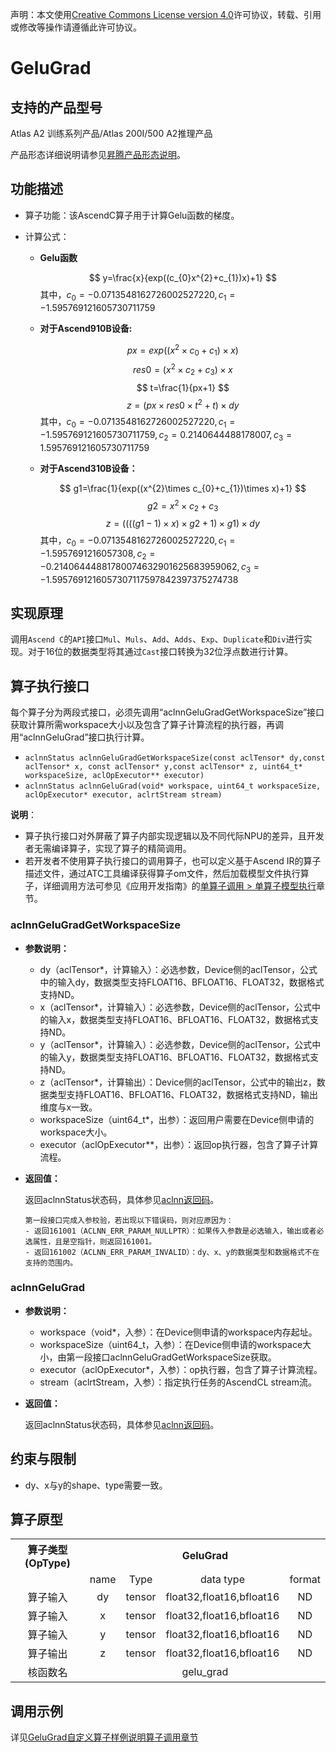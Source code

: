 声明：本文使用[Creative Commons License version 4.0](https://creativecommons.org/licenses/by/4.0/legalcode)许可协议，转载、引用或修改等操作请遵循此许可协议。

# GeluGrad

## 支持的产品型号

Atlas A2 训练系列产品/Atlas 200I/500 A2推理产品

产品形态详细说明请参见[昇腾产品形态说明](https://www.hiascend.com/document/redirect/CannCommunityProductForm)。

## 功能描述

- 算子功能：该AscendC算子用于计算Gelu函数的梯度。

- 计算公式：

  - **Gelu函数**

    $$
    y=\frac{x}{exp((c_{0}x^{2}+c_{1})x)+1}
    $$
    其中，$c_{0}=-0.0713548162726002527220,c_{1}=-1.595769121605730711759$
  - **对于Ascend910B设备:**

    $$
    px=exp((x^{2}\times c_{0}+c_{1})\times x)
    $$
    $$
    res0=(x^{2}\times c_{2}+c_{3})\times x
    $$
    $$
    t=\frac{1}{px+1}
    $$
    $$
    z=(px\times res0\times t^{2}+t)\times dy
    $$
    其中，$c_{0}=-0.0713548162726002527220,c_{1}=-1.595769121605730711759,c_{2}=0.2140644488178007,c_{3}=1.595769121605730711759$
  - **对于Ascend310B设备：**

    $$
    g1=\frac{1}{exp((x^{2}\times c_{0}+c_{1})\times x)+1}
    $$
    $$
    g2=x^{2}\times c_{2}+c_{3}
    $$
    $$
    z=((((g1-1)\times x)\times g2+1)\times g1)\times dy
    $$
    其中，$c_{0}=-0.0713548162726002527220,c_{1}=-1.5957691216057308,c_{2}=-0.21406444881780074632901625683959062,c_{3}=-1.5957691216057307117597842397375274738$

## 实现原理

调用`Ascend C`的`API`接口`Mul`、`Muls`、`Add`、`Adds`、`Exp`、`Duplicate`和`Div`进行实现。对于16位的数据类型将其通过`Cast`接口转换为32位浮点数进行计算。


## 算子执行接口

每个算子分为两段式接口，必须先调用“aclnnGeluGradGetWorkspaceSize”接口获取计算所需workspace大小以及包含了算子计算流程的执行器，再调用“aclnnGeluGrad”接口执行计算。

* `aclnnStatus aclnnGeluGradGetWorkspaceSize(const aclTensor* dy,const aclTensor* x, const aclTensor* y,const aclTensor* z, uint64_t* workspaceSize, aclOpExecutor** executor)`
* `aclnnStatus aclnnGeluGrad(void* workspace, uint64_t workspaceSize, aclOpExecutor* executor, aclrtStream stream)`

**说明**：

- 算子执行接口对外屏蔽了算子内部实现逻辑以及不同代际NPU的差异，且开发者无需编译算子，实现了算子的精简调用。
- 若开发者不使用算子执行接口的调用算子，也可以定义基于Ascend IR的算子描述文件，通过ATC工具编译获得算子om文件，然后加载模型文件执行算子，详细调用方法可参见《应用开发指南》的[单算子调用 > 单算子模型执行](https://hiascend.com/document/redirect/CannCommunityCppOpcall)章节。

### aclnnGeluGradGetWorkspaceSize

- **参数说明：**

  - dy（aclTensor\*，计算输入）：必选参数，Device侧的aclTensor，公式中的输入dy，数据类型支持FLOAT16、BFLOAT16、FLOAT32，数据格式支持ND。
  - x（aclTensor\*，计算输入）：必选参数，Device侧的aclTensor，公式中的输入x，数据类型支持FLOAT16、BFLOAT16、FLOAT32，数据格式支持ND。
  - y（aclTensor\*，计算输入）：必选参数，Device侧的aclTensor，公式中的输入y，数据类型支持FLOAT16、BFLOAT16、FLOAT32，数据格式支持ND。
  - z（aclTensor\*，计算输出）：Device侧的aclTensor，公式中的输出z，数据类型支持FLOAT16、BFLOAT16、FLOAT32，数据格式支持ND，输出维度与x一致。
  - workspaceSize（uint64\_t\*，出参）：返回用户需要在Device侧申请的workspace大小。
  - executor（aclOpExecutor\*\*，出参）：返回op执行器，包含了算子计算流程。
- **返回值：**

  返回aclnnStatus状态码，具体参见[aclnn返回码](https://www.hiascend.com/document/detail/zh/CANNCommunityEdition/800alpha003/apiref/aolapi/context/common/aclnn%E8%BF%94%E5%9B%9E%E7%A0%81_fuse.md)。

  ```
  第一段接口完成入参校验，若出现以下错误码，则对应原因为：
  - 返回161001（ACLNN_ERR_PARAM_NULLPTR）：如果传入参数是必选输入，输出或者必选属性，且是空指针，则返回161001。
  - 返回161002（ACLNN_ERR_PARAM_INVALID）：dy、x、y的数据类型和数据格式不在支持的范围内。
  ```

### aclnnGeluGrad

- **参数说明：**

  - workspace（void\*，入参）：在Device侧申请的workspace内存起址。
  - workspaceSize（uint64\_t，入参）：在Device侧申请的workspace大小，由第一段接口aclnnGeluGradGetWorkspaceSize获取。
  - executor（aclOpExecutor\*，入参）：op执行器，包含了算子计算流程。
  - stream（aclrtStream，入参）：指定执行任务的AscendCL stream流。
- **返回值：**

  返回aclnnStatus状态码，具体参见[aclnn返回码](https://www.hiascend.com/document/detail/zh/CANNCommunityEdition/800alpha003/apiref/aolapi/context/common/aclnn%E8%BF%94%E5%9B%9E%E7%A0%81_fuse.md)。


## 约束与限制

- dy、x与y的shape、type需要一致。

## 算子原型

<table>
<tr><th align="center">算子类型(OpType)</th><th colspan="4" align="center">GeluGrad</th></tr> 
<tr><td align="center"> </td><td align="center">name</td><td align="center">Type</td><td align="center">data type</td><td align="center">format</td></tr>  
<tr><td rowspan="2" align="center">算子输入</td>
<tr><td align="center">dy</td><td align="center">tensor</td><td align="center">float32,float16,bfloat16</td><td align="center">ND</td>
</tr> 
<tr><td rowspan="2" align="center">算子输入</td>
<tr><td align="center">x</td><td align="center">tensor</td><td align="center">float32,float16,bfloat16</td><td align="center">ND</td>
</tr> 
<tr><td rowspan="1" align="center">算子输入</td>
<td align="center">y</td><td align="center">tensor</td><td align="center">float32,float16,bfloat16</td><td align="center">ND</td></tr>
<tr><td rowspan="1" align="center">算子输出</td>
<td align="center">z</td><td align="center">tensor</td><td align="center">float32,float16,bfloat16</td><td align="center">ND</td></tr>    
<tr><td rowspan="1" align="center">核函数名</td><td colspan="4" align="center">gelu_grad</td></tr>  
</table>

## 调用示例

详见[GeluGrad自定义算子样例说明算子调用章节](../README.md#算子调用)